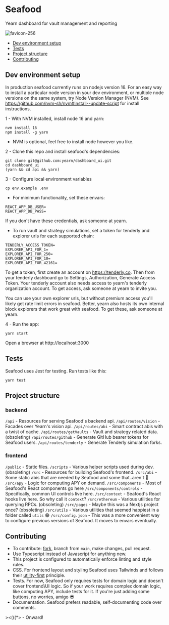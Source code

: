 # Seafood
Yearn dashboard for vault management and reporting

![favicon-256](https://user-images.githubusercontent.com/89237203/209074891-16c56321-774e-411c-9ca0-ffa1a7068ed5.png)


- [Dev environment setup](#dev-environment-setup)
- [Tests](#tests)
- [Project structure](#project-structure)
- [Contributing](#contributing)


## Dev environment setup
In production seafood currently runs on nodejs version 16. For an easy way to install a particular node version in your dev environment, or multiple node versions on the same system, try Node Version Manager (NVM). See https://github.com/nvm-sh/nvm#install--update-script for install instructions.

1 - With NVM installed, install node 16 and yarn:
```console
nvm install 16
npm install -g yarn
```
* NVM is optional, feel free to install node however you like.

2 - Clone this repo and install seafood's dependencies:
```console
git clone git@github.com:yearn/dashboard_ui.git
cd dashboard_ui
(yarn && cd api && yarn)
```

3 - Configure local environment variables
```console
cp env.example .env
```

  - For minimum functionality, set these envars:
  ```
  REACT_APP_DB_USER=
  REACT_APP_DB_PASS=
  ```
  If you don't have these credentials, ask someone at yearn.

  - To run vault and strategy simulations, set a token for tenderly and explorer urls for each supported chain:
  ```
  TENDERLY_ACCESS_TOKEN=
  EXPLORER_API_FOR_1=
  EXPLORER_API_FOR_250=
  EXPLORER_API_FOR_10=
  EXPLORER_API_FOR_42161=
  ```
  To get a token, first create an account on https://tenderly.co. Then from your tenderly dashboard go to Settings, Authorization, Generate Access Token. Your tenderly account also needs access to yearn's tenderly organization account. To get access, ask someone at yearn to invite you.

  You can use your own explorer urls, but without premium access you'll likely get rate limit errors in seafood. Better, yearn also hosts its own internal block explorers that work great with seafood. To get these, ask someone at yearn.


4 - Run the app:
```console
yarn start
```
Open a browser at http://localhost:3000


## Tests
Seafood uses Jest for testing. Run tests like this:
```console
yarn test
```


## Project structure
### backend
`/api` - Resources for serving Seafood's backend api.
`/api/routes/vision` - Facades over Yearn's vision api.
`/api/routes/abi` - Smart contract abis with a twist of cache.
`/api/routes/getVaults` - Vault and strategy related data. (obsoleting)
`/api/routes/github` - Generate GitHub bearer tokens for Seafood users.
`/api/routes/tenderly` - Generate Tenderly simulation forks.

### frontend
`/public` - Static files.
`/scripts` - Various helper scripts used during dev. (obsoleting)
`/src` - Resources for building Seafood's frontend.
`/src/abi` - Some static abis that are needed by Seafood and some that..aren't 👀
`/src/apy` - Logic for computing APY on demand.
`/src/components` - Most of Seafood's React components go here
`/src/components/controls` - Specifically, common UI controls live here.
`/src/context` - Seafood's React hooks live here. So why call it `context`?
`/src/ethereum` - Various utilities for querying RPCs. (obsoleting)
`/src/pages` - Maybe this was a Nextjs project once? (obsoleting)
`/src/utils` - Various utilities that seemed happiest in a folder called `utils` 😁
`/src/config.json` - This was a more convenient way to configure previous versions of Seafood. It moves to envars eventually.


## Contributing
- To contribute: [fork](https://github.com/yearn/dashboard_ui/fork), branch from `main`, make changes, pull request.
- Use Typescript instead of Javascript for anything new.
- This project is configured to automatically enforce linting and style rules.
- CSS. For frontend layout and styling Seafood uses Tailwinds and follows their [utility-first](https://tailwindcss.com/docs/utility-first) principle.
- Tests. For now, Seafood only requires tests for domain logic and doesn't cover frontend\UI logic. So if your work requires complex domain logic, like computing APY, include tests for it. If you're just adding some buttons, no worries, amigo 😎
- Documentation. Seafood prefers readable, self-documenting code over comments.


\><(((*> - Onward!
